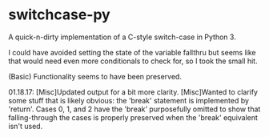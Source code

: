 # switchcase-py
A quick-n-dirty implementation of a C-style switch-case in Python 3.

I could have avoided setting the state of the variable fallthru but seems like that
would need even more conditionals to check for, so I took the small hit.

(Basic) Functionality seems to have been preserved.

01.18.17:
[Misc]Updated output for a bit more clarity.
[Misc]Wanted to clarify some stuff that is likely obvious: the 'break' statement is implemented by 'return'. Cases 0, 1, and 2 have the 'break' purposefully omitted to show that falling-through the cases is properly preserved when the 'break' equivalent isn't used.

